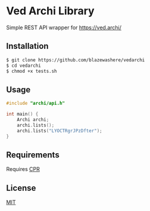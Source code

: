 # Ved Archi Library
Simple REST API wrapper for https://ved.archi/

## Installation

```bash
$ git clone https://github.com/blazewashere/vedarchi
$ cd vedarchi
$ chmod +x tests.sh
```

## Usage

```c++
#include "archi/api.h"

int main() {
    Archi archi;
    archi.lists();
    archi.lists("LYOCTRgrJPzDfter");
}
```

## Requirements

Requires [CPR](https://github.com/whoshuu/cpr)

## License

[MIT](https://github.com/BlazeWasHere/vedarchi/blob/main/LICENSE)